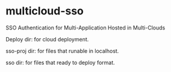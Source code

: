# multicloud-sso
SSO Authentication for Multi-Application Hosted in Multi-Clouds

Deploy dir:
    for cloud deployment.

sso-proj dir:
    for files that runable in localhost.

sso dir:
    for files that ready to deploy format.